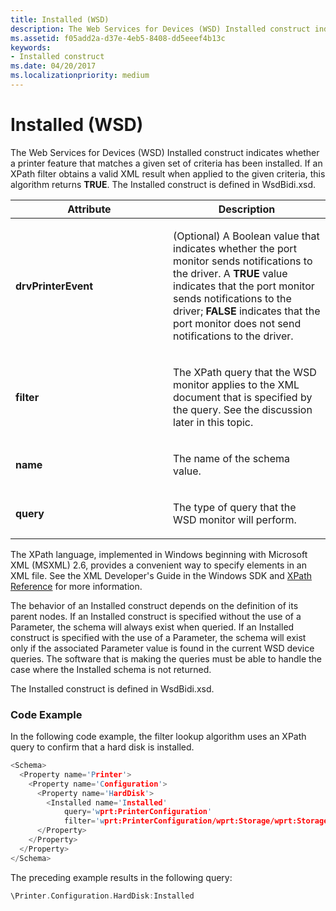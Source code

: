 ```yaml
---
title: Installed (WSD)
description: The Web Services for Devices (WSD) Installed construct indicates whether a printer feature that matches a given set of criteria has been installed.
ms.assetid: f05add2a-d37e-4eb5-8408-dd5eeef4b13c
keywords:
- Installed construct
ms.date: 04/20/2017
ms.localizationpriority: medium
---
```


# Installed (WSD)


The Web Services for Devices (WSD) Installed construct indicates whether a printer feature that matches a given set of criteria has been installed. If an XPath filter obtains a valid XML result when applied to the given criteria, this algorithm returns **TRUE**. The Installed construct is defined in WsdBidi.xsd.

<table>
<colgroup>
<col width="50%" />
<col width="50%" />
</colgroup>
<thead>
<tr class="header">
<th>Attribute</th>
<th>Description</th>
</tr>
</thead>
<tbody>
<tr class="odd">
<td><p><strong>drvPrinterEvent</strong></p></td>
<td><p>(Optional) A Boolean value that indicates whether the port monitor sends notifications to the driver. A <strong>TRUE</strong> value indicates that the port monitor sends notifications to the driver; <strong>FALSE</strong> indicates that the port monitor does not send notifications to the driver.</p></td>
</tr>
<tr class="even">
<td><p><strong>filter</strong></p></td>
<td><p>The XPath query that the WSD monitor applies to the XML document that is specified by the query. See the discussion later in this topic.</p></td>
</tr>
<tr class="odd">
<td><p><strong>name</strong></p></td>
<td><p>The name of the schema value.</p></td>
</tr>
<tr class="even">
<td><p><strong>query</strong></p></td>
<td><p>The type of query that the WSD monitor will perform.</p></td>
</tr>
</tbody>
</table>

 

The XPath language, implemented in Windows beginning with Microsoft XML (MSXML) 2.6, provides a convenient way to specify elements in an XML file. See the XML Developer's Guide in the Windows SDK and [XPath Reference](http://go.microsoft.com/fwlink/p/?linkid=33165) for more information.

The behavior of an Installed construct depends on the definition of its parent nodes. If an Installed construct is specified without the use of a Parameter, the schema will always exist when queried. If an Installed construct is specified with the use of a Parameter, the schema will exist only if the associated Parameter value is found in the current WSD device queries. The software that is making the queries must be able to handle the case where the Installed schema is not returned.

The Installed construct is defined in WsdBidi.xsd.

### Code Example

In the following code example, the filter lookup algorithm uses an XPath query to confirm that a hard disk is installed.

```cpp
<Schema>
  <Property name='Printer'>
    <Property name='Configuration'>
      <Property name='HardDisk'>
        <Installed name='Installed'
            query='wprt:PrinterConfiguration'
            filter='wprt:PrinterConfiguration/wprt:Storage/wprt:StorageEntry[wprt:Type="HardDisk"]'/>
      </Property>
    </Property>
  </Property>
</Schema>
```

The preceding example results in the following query:

```cpp
\Printer.Configuration.HardDisk:Installed
```

 

 





